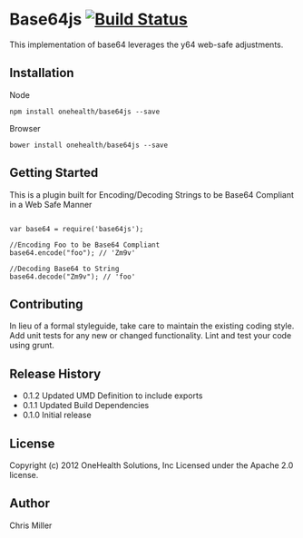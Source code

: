 # Base64js  [![Build Status](https://travis-ci.org/onehealth/base64js.png?branch=master)](https://travis-ci.org/onehealth/base64js) 

This implementation of base64 leverages the y64 web-safe adjustments.

## Installation

Node

`npm install onehealth/base64js --save`

Browser

`bower install onehealth/base64js --save`


## Getting Started

This is a plugin built for Encoding/Decoding Strings to be Base64 Compliant in a Web Safe Manner


```

var base64 = require('base64js');

//Encoding Foo to be Base64 Compliant
base64.encode("foo"); // 'Zm9v'

//Decoding Base64 to String
base64.decode("Zm9v"); // 'foo'

```

## Contributing
In lieu of a formal styleguide, take care to maintain the existing coding style. Add unit tests for any new or changed functionality. Lint and test your code using grunt.

## Release History


- 0.1.2 Updated UMD Definition to include exports
- 0.1.1 Updated Build Dependencies
- 0.1.0 Initial release

## License

Copyright (c) 2012 OneHealth Solutions, Inc
Licensed under the Apache 2.0 license.

## Author

Chris Miller
